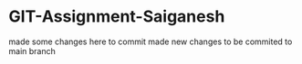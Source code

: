 # GIT-Assignment-Saiganesh

made some changes here to commit
made new changes to be commited to main branch

